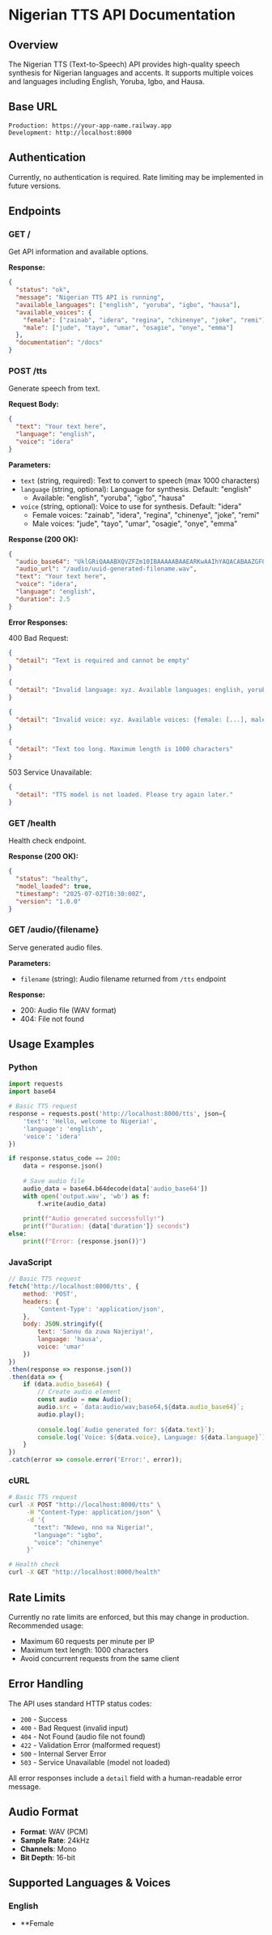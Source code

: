 # Nigerian TTS API Documentation

## Overview

The Nigerian TTS (Text-to-Speech) API provides high-quality speech synthesis for Nigerian languages and accents. It supports multiple voices and languages including English, Yoruba, Igbo, and Hausa.

## Base URL

```
Production: https://your-app-name.railway.app
Development: http://localhost:8000
```

## Authentication

Currently, no authentication is required. Rate limiting may be implemented in future versions.

## Endpoints

### GET /

Get API information and available options.

**Response:**
```json
{
  "status": "ok",
  "message": "Nigerian TTS API is running",
  "available_languages": ["english", "yoruba", "igbo", "hausa"],
  "available_voices": {
    "female": ["zainab", "idera", "regina", "chinenye", "joke", "remi"],
    "male": ["jude", "tayo", "umar", "osagie", "onye", "emma"]
  },
  "documentation": "/docs"
}
```

### POST /tts

Generate speech from text.

**Request Body:**
```json
{
  "text": "Your text here",
  "language": "english",
  "voice": "idera"
}
```

**Parameters:**
- `text` (string, required): Text to convert to speech (max 1000 characters)
- `language` (string, optional): Language for synthesis. Default: "english"
  - Available: "english", "yoruba", "igbo", "hausa"
- `voice` (string, optional): Voice to use for synthesis. Default: "idera"
  - Female voices: "zainab", "idera", "regina", "chinenye", "joke", "remi"
  - Male voices: "jude", "tayo", "umar", "osagie", "onye", "emma"

**Response (200 OK):**
```json
{
  "audio_base64": "UklGRiQAAABXQVZFZm10IBAAAAABAAEARKwAAIhYAQACABAAZGF0YQAAAAA=",
  "audio_url": "/audio/uuid-generated-filename.wav",
  "text": "Your text here",
  "voice": "idera",
  "language": "english",
  "duration": 2.5
}
```

**Error Responses:**

400 Bad Request:
```json
{
  "detail": "Text is required and cannot be empty"
}
```

```json
{
  "detail": "Invalid language: xyz. Available languages: english, yoruba, igbo, hausa"
}
```

```json
{
  "detail": "Invalid voice: xyz. Available voices: {female: [...], male: [...]}"
}
```

```json
{
  "detail": "Text too long. Maximum length is 1000 characters"
}
```

503 Service Unavailable:
```json
{
  "detail": "TTS model is not loaded. Please try again later."
}
```

### GET /health

Health check endpoint.

**Response (200 OK):**
```json
{
  "status": "healthy",
  "model_loaded": true,
  "timestamp": "2025-07-02T10:30:00Z",
  "version": "1.0.0"
}
```

### GET /audio/{filename}

Serve generated audio files.

**Parameters:**
- `filename` (string): Audio filename returned from `/tts` endpoint

**Response:**
- 200: Audio file (WAV format)
- 404: File not found

## Usage Examples

### Python

```python
import requests
import base64

# Basic TTS request
response = requests.post('http://localhost:8000/tts', json={
    'text': 'Hello, welcome to Nigeria!',
    'language': 'english',
    'voice': 'idera'
})

if response.status_code == 200:
    data = response.json()
    
    # Save audio file
    audio_data = base64.b64decode(data['audio_base64'])
    with open('output.wav', 'wb') as f:
        f.write(audio_data)
    
    print(f"Audio generated successfully!")
    print(f"Duration: {data['duration']} seconds")
else:
    print(f"Error: {response.json()}")
```

### JavaScript

```javascript
// Basic TTS request
fetch('http://localhost:8000/tts', {
    method: 'POST',
    headers: {
        'Content-Type': 'application/json',
    },
    body: JSON.stringify({
        text: 'Sannu da zuwa Najeriya!',
        language: 'hausa',
        voice: 'umar'
    })
})
.then(response => response.json())
.then(data => {
    if (data.audio_base64) {
        // Create audio element
        const audio = new Audio();
        audio.src = `data:audio/wav;base64,${data.audio_base64}`;
        audio.play();
        
        console.log(`Audio generated for: ${data.text}`);
        console.log(`Voice: ${data.voice}, Language: ${data.language}`);
    }
})
.catch(error => console.error('Error:', error));
```

### cURL

```bash
# Basic TTS request
curl -X POST "http://localhost:8000/tts" \
     -H "Content-Type: application/json" \
     -d '{
       "text": "Ndewo, nno na Nigeria!",
       "language": "igbo",
       "voice": "chinenye"
     }'

# Health check
curl -X GET "http://localhost:8000/health"
```

## Rate Limits

Currently no rate limits are enforced, but this may change in production. Recommended usage:

- Maximum 60 requests per minute per IP
- Maximum text length: 1000 characters
- Avoid concurrent requests from the same client

## Error Handling

The API uses standard HTTP status codes:

- `200` - Success
- `400` - Bad Request (invalid input)
- `404` - Not Found (audio file not found)
- `422` - Validation Error (malformed request)
- `500` - Internal Server Error
- `503` - Service Unavailable (model not loaded)

All error responses include a `detail` field with a human-readable error message.

## Audio Format

- **Format**: WAV (PCM)
- **Sample Rate**: 24kHz
- **Channels**: Mono
- **Bit Depth**: 16-bit

## Supported Languages & Voices

### English
- **Female